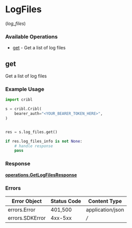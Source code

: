 # LogFiles
(*log_files*)

### Available Operations

* [get](#get) - Get a list of log files

## get

Get a list of log files

### Example Usage

```python
import cribl

s = cribl.Cribl(
    bearer_auth="<YOUR_BEARER_TOKEN_HERE>",
)


res = s.log_files.get()

if res.log_files_info is not None:
    # handle response
    pass

```


### Response

**[operations.GetLogFilesResponse](../../models/operations/getlogfilesresponse.md)**
### Errors

| Error Object     | Status Code      | Content Type     |
| ---------------- | ---------------- | ---------------- |
| errors.Error     | 401,500          | application/json |
| errors.SDKError  | 4xx-5xx          | */*              |
